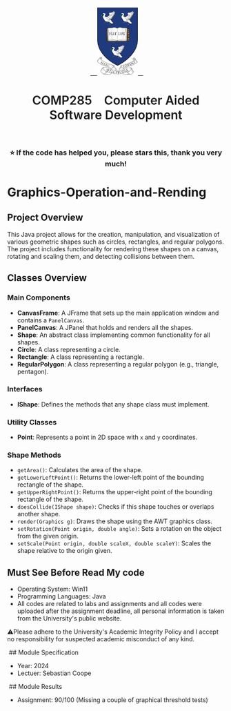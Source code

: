 <p align="center">
  <a href="https://www.liverpool.ac.uk/" target="blank">
    <img src="Liverpool_logo.png" alt="Logo" height="156">
  </a>
 <h1 align="center" style="font-weight: 600">COMP285    Computer Aided Software Development</h1>
 <h3 align="center" backgroundcolor="red">⭐ If the code has helped you, please stars this, thank you very much!</h3>

# Graphics-Operation-and-Rending

## Project Overview

This Java project allows for the creation, manipulation, and visualization of various geometric shapes such as circles, rectangles, and regular polygons. The project includes functionality for rendering these shapes on a canvas, rotating and scaling them, and detecting collisions between them.


## Classes Overview

### Main Components

- **CanvasFrame**: A JFrame that sets up the main application window and contains a `PanelCanvas`.
- **PanelCanvas**: A JPanel that holds and renders all the shapes.
- **Shape**: An abstract class implementing common functionality for all shapes.
- **Circle**: A class representing a circle.
- **Rectangle**: A class representing a rectangle.
- **RegularPolygon**: A class representing a regular polygon (e.g., triangle, pentagon).

### Interfaces

- **IShape**: Defines the methods that any shape class must implement.

### Utility Classes

- **Point**: Represents a point in 2D space with `x` and `y` coordinates.

### Shape Methods

- `getArea()`: Calculates the area of the shape.
- `getLowerLeftPoint()`: Returns the lower-left point of the bounding rectangle of the shape.
- `getUpperRightPoint()`: Returns the upper-right point of the bounding rectangle of the shape.
- `doesCollide(IShape shape)`: Checks if this shape touches or overlaps another shape.
- `render(Graphics g)`: Draws the shape using the AWT graphics class.
- `setRotation(Point origin, double angle)`: Sets a rotation on the object from the given origin.
- `setScale(Point origin, double scaleX, double scaleY)`: Scales the shape relative to the origin given.


## Must See Before Read My code
* Operating System: Win11
* Programming Languages: Java
* All codes are related to labs and assignments and all codes were uploaded after the assignment deadline, all personal information is taken from the University's public website.

⚠Please adhere to the University's Academic Integrity Policy and I accept no responsibility for suspected academic misconduct of any kind.

 ## Module Specification
* Year: 2024
* Lectuer: Sebastian Coope

 ## Module Results
* Assignment: 90/100 (Missing a couple of graphical threshold tests)
